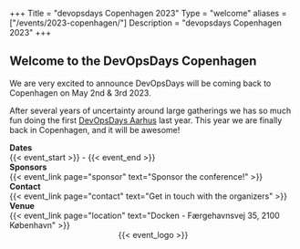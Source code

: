 +++
Title = "devopsdays Copenhagen 2023"
Type = "welcome"
aliases = ["/events/2023-copenhagen/"]
Description = "devopsdays Copenhagen 2023"
+++


<div class="row">
  <div class="col-md-6">
    <h2>Welcome to the DevOpsDays Copenhagen</h2>
    <p>We are very excited to announce DevOpsDays will be coming back to Copenhagen on May 2nd & 3rd 2023.</p>
    <p>After several years of uncertainty around large gatherings we has so much fun doing the first <a href="https://devopsdays.org/events/2022-aarhus/welcome/">DevOpsDays Aarhus</a> last year. This year we are finally back in Copenhagen, and it will be awesome!</p>

  <div class = "row">
    <div class = "col-md-2">
      <strong>Dates</strong>
    </div>
    <div class = "col-md-8">
      {{< event_start >}} - {{< event_end >}}
    </div>
  </div>

  <!-- <div class = "row">
    <div class = "col-md-2">
      <strong>Price</strong>
    </div>
    <div class = "col-md-8">
        -
    </div>
  </div> -->

  <div class = "row">
    <div class = "col-md-2">
      <strong>Sponsors</strong>
    </div>
    <div class = "col-md-8">
      {{< event_link page="sponsor" text="Sponsor the conference!" >}}
    </div>
  </div>

  <div class = "row">
    <div class = "col-md-2">
      <strong>Contact</strong>
    </div>
    <div class = "col-md-8">
      {{< event_link page="contact" text="Get in touch with the organizers" >}}
    </div>
  </div>

  <div class = "row">
    <div class = "col-md-2">
      <strong>Venue</strong>
    </div>
    <div class = "col-md-8">
    {{< event_link page="location" text="Docken - Færgehavnsvej 35, 2100 København" >}}
    </div>
  </div>

  </div>
  <div class="col-md-6">
    <div style="text-align:center;">
      {{< event_logo >}}
    </div>
  </div> 

</div>
